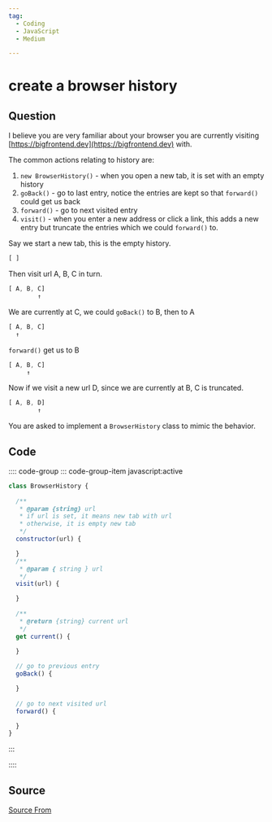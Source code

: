 ```yaml
---
tag:
  - Coding
  - JavaScript
  - Medium

---
```

  
# create a browser history

## Question
I believe you are very familiar about your browser you are currently visiting [https://bigfrontend.dev](https://bigfrontend.dev) with.

The common actions relating to history are:

1.  `new BrowserHistory()` - when you open a new tab, it is set with an empty history
2.  `goBack()` - go to last entry, notice the entries are kept so that `forward()` could get us back
3.  `forward()` - go to next visited entry
4.  `visit()` - when you enter a new address or click a link, this adds a new entry but truncate the entries which we could `forward()` to.

Say we start a new tab, this is the empty history.

```js
[ ] 
```

Then visit url A, B, C in turn.

```js
[ A, B, C]
        ↑
```

We are currently at C, we could `goBack()` to B, then to A

```js
[ A, B, C]
  ↑          
```

`forward()` get us to B

```js
[ A, B, C]
     ↑          
```

Now if we visit a new url D, since we are currently at B, C is truncated.

```js
[ A, B, D]
        ↑
```

You are asked to implement a `BrowserHistory` class to mimic the behavior.

## Code
:::: code-group
::: code-group-item javascript:active
```javascript
class BrowserHistory {
  
  /**
   * @param {string} url
   * if url is set, it means new tab with url
   * otherwise, it is empty new tab
   */
  constructor(url) {

  }
  /**
   * @param { string } url
   */
  visit(url) {

  }
  
  /**
   * @return {string} current url
   */
  get current() {

  }
  
  // go to previous entry
  goBack() {

  }
  
  // go to next visited url
  forward() {

  }
}
```
:::
    
::::



##  Source
[Source From](https://bigfrontend.dev/problem/create-a-browser-history)

  